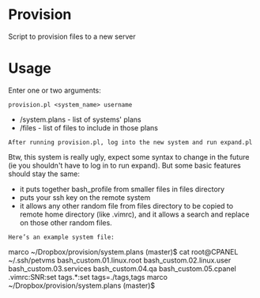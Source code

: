 Provision
==========

Script to provision files to a new server

# Usage
Enter one or two arguments:
```
provision.pl <system_name> username
```
- /system.plans - list of systems' plans
- /files - list of files to include in those plans

```
After running provision.pl, log into the new system and run expand.pl
```
Btw, this system is really ugly, expect some syntax to change in the future (ie you shouldn't have to log in to run expand).  But some basic features should stay the same: 
- it puts together bash_profile from smaller files in files directory
- puts your ssh key on the remote system
- it allows any other random file from files directory to be copied to remote home directory (like .vimrc), and it allows a search and replace on those other random files.
```
Here’s an example system file:
```
marco ~/Dropbox/provision/system.plans (master)$ cat root\@CPANEL 
~/.ssh/petvms
bash_custom.01.linux.root
bash_custom.02.linux.user
bash_custom.03.services
bash_custom.04.qa
bash_custom.05.cpanel
.vimrc:SNR:set tags.*:set tags=./tags,tags
marco ~/Dropbox/provision/system.plans (master)$ 
